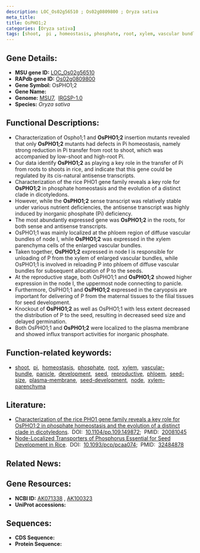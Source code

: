 ```yaml
---
description: LOC_Os02g56510 ; Os02g0809800 ; Oryza sativa
meta_title:
title: OsPHO1;2
categories: [Oryza sativa]
tags: [shoot,  pi , homeostasis, phosphate, root, xylem, vascular bundle, panicle, development, seed, reproductive, phloem, seed size, plasma membrane, seed development, node, xylem parenchyma]
---
```


## Gene Details:
- **MSU gene ID:** [LOC_Os02g56510](http://rice.uga.edu/cgi-bin/ORF_infopage.cgi?orf=LOC_Os02g56510)  
- **RAPdb gene ID:** [Os02g0809800](https://rapdb.dna.affrc.go.jp/locus/?name=Os02g0809800)  
- **Gene Symbol:** OsPHO1;2
- **Gene Name:**
- **Genome:**  [MSU7](http://rice.uga.edu/),&nbsp;&nbsp;[IRGSP-1.0](https://rapdb.dna.affrc.go.jp/download/irgsp1.html)
- **Species:** *Oryza sativa*

## Functional Descriptions:
   - Characterization of Ospho1;1 and **OsPHO1;2** insertion mutants revealed that only **OsPHO1;2** mutants had defects in Pi homeostasis, namely strong reduction in Pi transfer from root to shoot, which was accompanied by low-shoot and high-root Pi.
   - Our data identify **OsPHO1;2** as playing a key role in the transfer of Pi from roots to shoots in rice, and indicate that this gene could be regulated by its cis-natural antisense transcripts.
   - Characterization of the rice PHO1 gene family reveals a key role for **OsPHO1;2** in phosphate homeostasis and the evolution of a distinct clade in dicotyledons.
   - However, while the **OsPHO1;2** sense transcript was relatively stable under various nutrient deficiencies, the antisense transcript was highly induced by inorganic phosphate (Pi) deficiency.
   - The most abundantly expressed gene was **OsPHO1;2** in the roots, for both sense and antisense transcripts.
   - OsPHO1;1 was mainly localized at the phloem region of diffuse vascular bundles of node I, while **OsPHO1;2** was expressed in the xylem parenchyma cells of the enlarged vascular bundles.
   - Taken together, **OsPHO1;2** expressed in node I is responsible for unloading of P from the xylem of enlarged vascular bundles, while OsPHO1;1 is involved in reloading P into phloem of diffuse vascular bundles for subsequent allocation of P to the seeds.
   - At the reproductive stage, both OsPHO1;1 and **OsPHO1;2** showed higher expression in the node I, the uppermost node connecting to panicle.
   - Furthermore, OsPHO1;1 and **OsPHO1;2** expressed in the caryopsis are important for delivering of P from the maternal tissues to the filial tissues for seed development.
   - Knockout of **OsPHO1;2** as well as OsPHO1;1 with less extent decreased the distribution of P to the seed, resulting in decreased seed size and delayed germination.
   - Both OsPHO1;1 and **OsPHO1;2** were localized to the plasma membrane and showed influx transport activities for inorganic phosphate.

## Function-related keywords:
   - [shoot](/tags/shoot/),&nbsp;&nbsp;[pi](/tags/pi/),&nbsp;&nbsp;[homeostasis](/tags/homeostasis/),&nbsp;&nbsp;[phosphate](/tags/phosphate/),&nbsp;&nbsp;[root](/tags/root/),&nbsp;&nbsp;[xylem](/tags/xylem/),&nbsp;&nbsp;[vascular-bundle](/tags/vascular-bundle/),&nbsp;&nbsp;[panicle](/tags/panicle/),&nbsp;&nbsp;[development](/tags/development/),&nbsp;&nbsp;[seed](/tags/seed/),&nbsp;&nbsp;[reproductive](/tags/reproductive/),&nbsp;&nbsp;[phloem](/tags/phloem/),&nbsp;&nbsp;[seed-size](/tags/seed-size/),&nbsp;&nbsp;[plasma-membrane](/tags/plasma-membrane/),&nbsp;&nbsp;[seed-development](/tags/seed-development/),&nbsp;&nbsp;[node](/tags/node/),&nbsp;&nbsp;[xylem-parenchyma](/tags/xylem-parenchyma/)

## Literature:
   - [Characterization of the rice PHO1 gene family reveals a key role for OsPHO1;2 in phosphate homeostasis and the evolution of a distinct clade in dicotyledons](https://www.doi.org/10.1104/pp.109.149872).&nbsp;&nbsp;DOI:&nbsp;&nbsp;[10.1104/pp.109.149872](https://www.doi.org/10.1104/pp.109.149872);&nbsp;&nbsp;PMID:&nbsp;&nbsp;[20081045](https://pubmed.ncbi.nlm.nih.gov/20081045/)
   - [Node-Localized Transporters of Phosphorus Essential for Seed Development in Rice](https://www.doi.org/10.1093/pcp/pcaa074).&nbsp;&nbsp;DOI:&nbsp;&nbsp;[10.1093/pcp/pcaa074](https://www.doi.org/10.1093/pcp/pcaa074);&nbsp;&nbsp;PMID:&nbsp;&nbsp;[32484878](https://pubmed.ncbi.nlm.nih.gov/32484878/)

## Related News:

## Gene Resources:
- **NCBI ID:**  [AK071338](http://www.ncbi.nlm.nih.gov/nuccore/AK071338)&nbsp;,&nbsp;[AK100323](http://www.ncbi.nlm.nih.gov/nuccore/AK100323)
- **UniProt accessions:** [](https://www.uniprot.org/uniprotkb//entry)

## Sequences:
- **CDS Sequence:**
- **Protein Sequence:**

